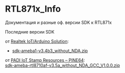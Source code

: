 # RTL871x_Info
Документация и разные оф. версии SDK к RTL871x<br>

Последние версии SDK<br>

от [Realtek IoT/Arduino Solution](http://www.amebaiot.com/en/):<br>
* [sdk-ameba1-v3.4b3_without_NDA.zip](https://yadi.sk/d/Yt7iS1KBvUAV9)<br>

от [PADI IoT Stamp Resources – PINE64](https://www.pine64.org/?page_id=946):<br> 
[sdk-ameba-rtl8710af-v3.5a_without_NDA_GCC_V1.0.0.zip](https://yadi.sk/d/dfIwqNkZv6m63)<br> 

